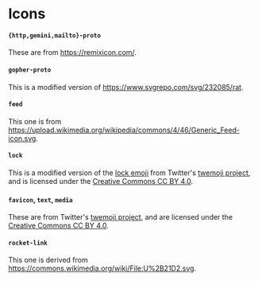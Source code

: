 # Icons

#### `{http,gemini,mailto}-proto`
These are from https://remixicon.com/.

#### `gopher-proto`
This is a modified version of https://www.svgrepo.com/svg/232085/rat.

#### `feed`
This one is from https://upload.wikimedia.org/wikipedia/commons/4/46/Generic_Feed-icon.svg.

#### `lock`
This is a modified version of the [lock emoji](https://github.com/twitter/twemoji/blob/54df6a1/assets/svg/1f512.svg) from Twitter's [twemoji project](https://github.com/twitter/twemoji), and is licensed under the [Creative Commons CC BY 4.0](https://creativecommons.org/licenses/by/4.0/).

#### `favicon`, `text`, `media`
These are from Twitter's [twemoji project](https://github.com/twitter/twemoji), and are licensed under the [Creative Commons CC BY 4.0](https://creativecommons.org/licenses/by/4.0/).

#### `rocket-link`
This one is derived from https://commons.wikimedia.org/wiki/File:U%2B21D2.svg.
